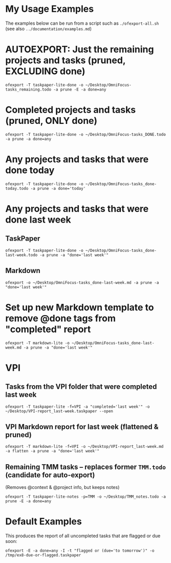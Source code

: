 # My Usage Examples

The examples below can be run from a script such as `./ofexport-all.sh`
(see also `../documentation/examples.md`)

# AUTOEXPORT: Just the remaining projects and tasks (pruned, EXCLUDING done)

    ofexport -T taskpaper-lite-done -o ~/Desktop/OmniFocus-tasks_remaining.todo -a prune -E -a done=any

# Completed projects and tasks (pruned, ONLY done)

    ofexport -T taskpaper-lite-done -o ~/Desktop/OmniFocus-tasks_DONE.todo -a prune -a done=any

# Any projects and tasks that were done today

    ofexport -T taskpaper-lite-done -o ~/Desktop/OmniFocus-tasks_done-today.todo -a prune -a done='today'

# Any projects and tasks that were done last week

## TaskPaper

    ofexport -T taskpaper-lite-done -o ~/Desktop/OmniFocus-tasks_done-last-week.todo -a prune -a "done='last week'"

## Markdown

    ofexport -o ~/Desktop/OmniFocus-tasks_done-last-week.md -a prune -a "done='last week'"

# Set up new Markdown template to remove @done tags from "completed" report

    ofexport -T markdown-lite -o ~/Desktop/OmniFocus-tasks_done-last-week.md -a prune -a "done='last week'"


# VPI 

## Tasks from the VPI folder that were completed last week

    ofexport -T taskpaper-lite -f=VPI -a "completed='last week'" -o ~/Desktop/VPI-report_last-week.taskpaper --open

## VPI Markdown report for last week (flattened & pruned)

    ofexport -T markdown-lite -f=VPI -o ~/Desktop/VPI-report_last-week.md -a flatten -a prune -a "done='last week'"

## Remaining TMM tasks – replaces former `TMM.todo` (candidate for auto-export)

(Removes @context & @project info, but keeps notes)

    ofexport -T taskpaper-lite-notes -p=TMM -o ~/Desktop/TMM_notes.todo -a prune -E -a done=any


# Default Examples

This produces the report of all uncompleted tasks that are flagged or due soon:

    ofexport -E -a done=any -I -t "flagged or (due='to tomorrow')" -o /tmp/ex8-due-or-flagged.taskpaper 
